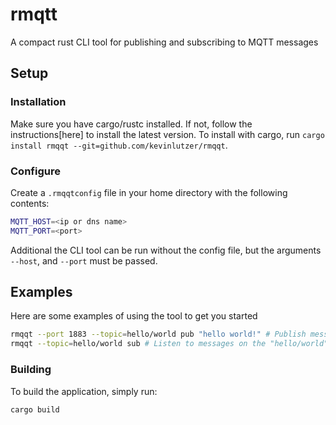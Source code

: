 # rmqtt

A compact rust CLI tool for publishing and subscribing to MQTT messages

## Setup

### Installation

Make sure you have cargo/rustc installed. If not, follow the instructions[here] to install the latest version.
 To install with cargo, run `cargo install rmqqt --git=github.com/kevinlutzer/rmqqt`.

### Configure

Create a `.rmqqtconfig` file in your home directory with the following contents:

``` bash
MQTT_HOST=<ip or dns name>
MQTT_PORT=<port>
```

Additional the CLI tool can be run without the config file, but the arguments `--host`, and `--port` must be passed.

## Examples

Here are some examples of using the tool to get you started

``` bash
rmqqt --port 1883 --topic=hello/world pub "hello world!" # Publish message to the "hello/world" topic
rmqqt --topic=hello/world sub # Listen to messages on the "hello/world" topic.
```

### Building

To build the application, simply run:

``` bash
cargo build
```